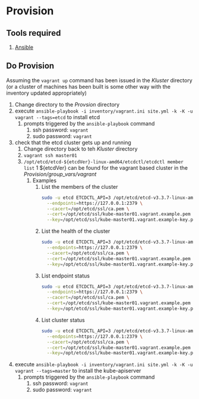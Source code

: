 # Provision

## Tools required
1. [Ansible](https://docs.ansible.com/ansible/latest/index.html)

## Do Provision
Assuming the `vagrant up` command has been issued in the _Kluster_ directory (or a cluster of machines
has been built is some other way with the inventory updated appropriately)

1. Change directory to the _Provsion_ directory
1. execute `ansible-playbook -i inventory/vagrant.ini site.yml -k -K -u vagrant --tags=etcd` to install etcd
   1. prompts triggered by the `ansible-playbook` command
      1. ssh password: `vagrant`
      1. sudo password: `vagrant`
1. check that the etcd cluster gets up and running
   1. Change directory back to teh _Kluster_ directory
   1. `vagrant ssh master01`
   1. `/opt/etcd/etcd-${etcdVer}-linux-amd64/etcdctl/etcdctl member list`
      1 ${etcdVer} can be found for the vagrant based cluster in the _Provision/group_vars/vagrant_
      1. Examples
         1. List the members of the cluster
            ```bash
            sudo -u etcd ETCDCTL_API=3 /opt/etcd/etcd-v3.3.7-linux-amd64/etcdctl member list \
              --endpoints=https://127.0.0.1:2379 \
              --cacert=/opt/etcd/ssl/ca.pem \
              --cert=/opt/etcd/ssl/kube-master01.vagrant.example.pem \
              --key=/opt/etcd/ssl/kube-master01.vagrant.example-key.pem
            ```
         1. List the health of the cluster
            ```bash
            sudo -u etcd ETCDCTL_API=3 /opt/etcd/etcd-v3.3.7-linux-amd64/etcdctl endpoint --cluster health \
              --endpoints=https://127.0.0.1:2379 \
              --cacert=/opt/etcd/ssl/ca.pem \
              --cert=/opt/etcd/ssl/kube-master01.vagrant.example.pem \
              --key=/opt/etcd/ssl/kube-master01.vagrant.example-key.pem
            ```
         1. List endpoint status
            ```bash
            sudo -u etcd ETCDCTL_API=3 /opt/etcd/etcd-v3.3.7-linux-amd64/etcdctl -w table endpoint status \
              --endpoints=https://127.0.0.1:2379 \
              --cacert=/opt/etcd/ssl/ca.pem \
              --cert=/opt/etcd/ssl/kube-master01.vagrant.example.pem \
              --key=/opt/etcd/ssl/kube-master01.vagrant.example-key.pem
            ```
         1. List cluster status
            ```bash
            sudo -u etcd ETCDCTL_API=3 /opt/etcd/etcd-v3.3.7-linux-amd64/etcdctl -w table endpoint --cluster status \
              --endpoints=https://127.0.0.1:2379 \
              --cacert=/opt/etcd/ssl/ca.pem \
              --cert=/opt/etcd/ssl/kube-master01.vagrant.example.pem \
              --key=/opt/etcd/ssl/kube-master01.vagrant.example-key.pem
            ```
1. execute `ansible-playbook -i inventory/vagrant.ini site.yml -k -K -u vagrant --tags=master` to install the kube-apiserver
   1. prompts triggered by the `ansible-playbook` command
      1. ssh password: `vagrant`
      1. sudo password: `vagrant`